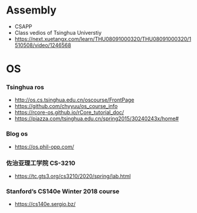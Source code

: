 # Assembly
- CSAPP
- Class vedios of Tsinghua Universtiy
- https://next.xuetangx.com/learn/THU08091000320/THU08091000320/1510508/video/1246568

# OS
### Tsinghua ros
- http://os.cs.tsinghua.edu.cn/oscourse/FrontPage
- https://github.com/chyyuu/os_course_info
- https://rcore-os.github.io/rCore_tutorial_doc/
- https://piazza.com/tsinghua.edu.cn/spring2015/30240243x/home#

### Blog os
- https://os.phil-opp.com/

### 佐治亚理工学院 CS-3210
- https://tc.gts3.org/cs3210/2020/spring/lab.html

### Stanford’s CS140e Winter 2018 course
- https://cs140e.sergio.bz/